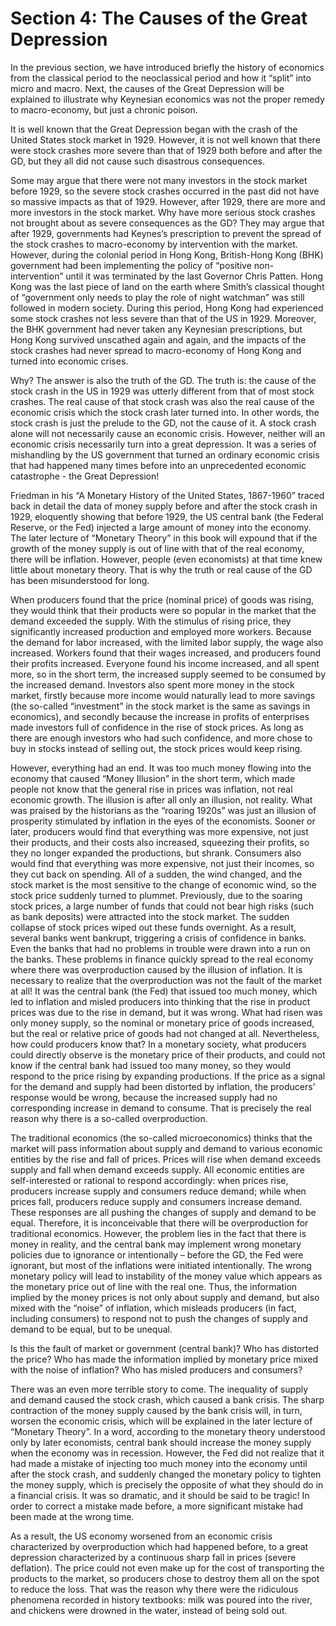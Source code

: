 # Section 4: The Causes of the Great Depression

In the previous section, we have introduced briefly the history of economics from the classical period to the neoclassical period and how it “split” into micro and macro. Next, the causes of the Great Depression will be explained to illustrate why Keynesian economics was not the proper remedy to macro-economy, but just a chronic poison.

It is well known that the Great Depression began with the crash of the United States stock market in 1929. However, it is not well known that there were stock crashes more severe than that of 1929 both before and after the GD, but they all did not cause such disastrous consequences.

Some may argue that there were not many investors in the stock market before 1929, so the severe stock crashes occurred in the past did not have so massive impacts as that of 1929. However, after 1929, there are more and more investors in the stock market. Why have more serious stock crashes not brought about as severe consequences as the GD? They may argue that after 1929, governments had Keynes’s prescription to prevent the spread of the stock crashes to macro-economy by intervention with the market. However, during the colonial period in Hong Kong, British-Hong Kong (BHK) government had been implementing the policy of “positive non-intervention” until it was terminated by the last Governor Chris Patten. Hong Kong was the last piece of land on the earth where Smith’s classical thought of “government only needs to play the role of night watchman” was still followed in modern society. During this period, Hong Kong had experienced some stock crashes not less severe than that of the US in 1929. Moreover, the BHK government had never taken any Keynesian prescriptions, but Hong Kong survived unscathed again and again, and the impacts of the stock crashes had never spread to macro-economy of Hong Kong and turned into economic crises.

Why? The answer is also the truth of the GD. The truth is: the cause of the stock crash in the US in 1929 was utterly different from that of most stock crashes. The real cause of that stock crash was also the real cause of the economic crisis which the stock crash later turned into. In other words, the stock crash is just the prelude to the GD, not the cause of it. A stock crash alone will not necessarily cause an economic crisis. However, neither will an economic crisis necessarily turn into a great depression. It was a series of mishandling by the US government that turned an ordinary economic crisis that had happened many times before into an unprecedented economic catastrophe - the Great Depression!

Friedman in his “A Monetary History of the United States, 1867-1960” traced back in detail the data of money supply before and after the stock crash in 1929, eloquently showing that before 1929, the US central bank (the Federal Reserve, or the Fed) injected a large amount of money into the economy. The later lecture of “Monetary Theory” in this book will expound that if the growth of the money supply is out of line with that of the real economy, there will be inflation. However, people (even economists) at that time knew little about monetary theory. That is why the truth or real cause of the GD has been misunderstood for long.

When producers found that the price (nominal price) of goods was rising, they would think that their products were so popular in the market that the demand exceeded the supply. With the stimulus of rising price, they significantly increased production and employed more workers. Because the demand for labor increased, with the limited labor supply, the wage also increased. Workers found that their wages increased, and producers found their profits increased. Everyone found his income increased, and all spent more, so in the short term, the increased supply seemed to be consumed by the increased demand. Investors also spent more money in the stock market, firstly because more income would naturally lead to more savings (the so-called “investment” in the stock market is the same as savings in economics), and secondly because the increase in profits of enterprises made investors full of confidence in the rise of stock prices. As long as there are enough investors who had such confidence, and more chose to buy in stocks instead of selling out, the stock prices would keep rising.

However, everything had an end. It was too much money flowing into the economy that caused “Money Illusion” in the short term, which made people not know that the general rise in prices was inflation, not real economic growth. The illusion is after all only an illusion, not reality. What was praised by the historians as the “roaring 1920s” was just an illusion of prosperity stimulated by inflation in the eyes of the economists. Sooner or later, producers would find that everything was more expensive, not just their products, and their costs also increased, squeezing their profits, so they no longer expanded the productions, but shrank. Consumers also would find that everything was more expensive, not just their incomes, so they cut back on spending. All of a sudden, the wind changed, and the stock market is the most sensitive to the change of economic wind, so the stock price suddenly turned to plummet. Previously, due to the soaring stock prices, a large number of funds that could not bear high risks (such as bank deposits) were attracted into the stock market. The sudden collapse of stock prices wiped out these funds overnight. As a result, several banks went bankrupt, triggering a crisis of confidence in banks. Even the banks that had no problems in trouble were drawn into a run on the banks.
These problems in finance quickly spread to the real economy where there was overproduction caused by the illusion of inflation. It is necessary to realize that the overproduction was not the fault of the market at all! It was the central bank (the Fed) that issued too much money, which led to inflation and misled producers into thinking that the rise in product prices was due to the rise in demand, but it was wrong. What had risen was only money supply, so the nominal or monetary price of goods increased, but the real or relative price of goods had not changed at all. Nevertheless, how could producers know that? In a monetary society, what producers could directly observe is the monetary price of their products, and could not know if the central bank had issued too many money, so they would respond to the price rising by expanding productions. If the price as a signal for the demand and supply had been distorted by inflation, the producers’ response would be wrong, because the increased supply had no corresponding increase in demand to consume. That is precisely the real reason why there is a so-called overproduction.

The traditional economics (the so-called microeconomics) thinks that the market will pass information about supply and demand to various economic entities by the rise and fall of prices. Prices will rise when demand exceeds supply and fall when demand exceeds supply. All economic entities are self-interested or rational to respond accordingly: when prices rise, producers increase supply and consumers reduce demand; while when prices fall, producers reduce supply and consumers increase demand. These responses are all pushing the changes of supply and demand to be equal. Therefore, it is inconceivable that there will be overproduction for traditional economics. However, the problem lies in the fact that there is money in reality, and the central bank may implement wrong monetary policies due to ignorance or intentionally – before the GD, the Fed were ignorant, but most of the inflations were initiated intentionally. The wrong monetary policy will lead to instability of the money value which appears as the monetary price out of line with the real one. Thus, the information implied by the money prices is not only about supply and demand, but also mixed with the “noise” of inflation, which misleads producers (in fact, including consumers) to respond not to push the changes of supply and demand to be equal, but to be unequal.

Is this the fault of market or government (central bank)? Who has distorted the price? Who has made the information implied by monetary price mixed with the noise of inflation? Who has misled producers and consumers?

There was an even more terrible story to come. The inequality of supply and demand caused the stock crash, which caused a bank crisis. The sharp contraction of the money supply caused by the bank crisis will, in turn, worsen the economic crisis, which will be explained in the later lecture of “Monetary Theory”. In a word, according to the monetary theory understood only by later economists, central bank should increase the money supply when the economy was in recession. However, the Fed did not realize that it had made a mistake of injecting too much money into the economy until after the stock crash, and suddenly changed the monetary policy to tighten the money supply, which is precisely the opposite of what they should do in a financial crisis. It was so dramatic, and it should be said to be tragic! In order to correct a mistake made before, a more significant mistake had been made at the wrong time.

As a result, the US economy worsened from an economic crisis characterized by overproduction which had happened before, to a great depression characterized by a continuous sharp fall in prices (severe deflation). The price could not even make up for the cost of transporting the products to the market, so producers chose to destroy them all on the spot to reduce the loss. That was the reason why there were the ridiculous phenomena recorded in history textbooks: milk was poured into the river, and chickens were drowned in the water, instead of being sold out.
